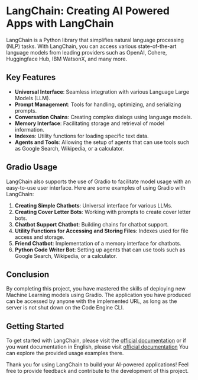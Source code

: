 # LangChain: Creating AI Powered Apps with LangChain

LangChain is a Python library that simplifies natural language processing (NLP) tasks. With LangChain, you can access various state-of-the-art language models from leading providers such as OpenAI, Cohere, Huggingface Hub, IBM WatsonX, and many more.

## Key Features

- **Universal Interface**: Seamless integration with various Language Large Models (LLM).
- **Prompt Management**: Tools for handling, optimizing, and serializing prompts.
- **Conversation Chains**: Creating complex dialogs using language models.
- **Memory Interface**: Facilitating storage and retrieval of model information.
- **Indexes**: Utility functions for loading specific text data.
- **Agents and Tools**: Allowing the setup of agents that can use tools such as Google Search, Wikipedia, or a calculator.

## Gradio Usage

LangChain also supports the use of Gradio to facilitate model usage with an easy-to-use user interface. Here are some examples of using Gradio with LangChain:

1. **Creating Simple Chatbots**: Universal interface for various LLMs.
2. **Creating Cover Letter Bots**: Working with prompts to create cover letter bots.
3. **Chatbot Support Chatbot**: Building chains for chatbot support.
4. **Utility Functions for Accessing and Storing Files**: Indexes used for file access and storage.
5. **Friend Chatbot**: Implementation of a memory interface for chatbots.
6. **Python Code Writer Bot**: Setting up agents that can use tools such as Google Search, Wikipedia, or a calculator.

## Conclusion

By completing this project, you have mastered the skills of deploying new Machine Learning models using Gradio. The application you have produced can be accessed by anyone with the implemented URL, as long as the server is not shut down on the Code Engine CLI.

## Getting Started

To get started with LangChain, please visit the [official documentation](https://apps.course-dev.skills.network/learning/course/course-v1:IND+GPXX06NCEN+v1/home) or if you want documentation in English, please visit [official documentation](https://apps.cognitiveclass.ai/learning/course/course-v1:IBMSkillsNetwork+GPXX0W2REN+v1/home) You can explore the provided usage examples there. 

Thank you for using LangChain to build your AI-powered applications! Feel free to provide feedback and contribute to the development of this project.
